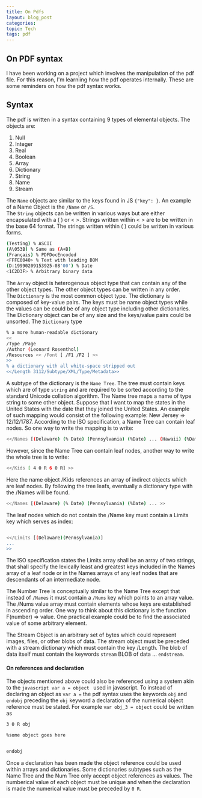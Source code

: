 ```yaml
---
title: On Pdfs
layout: blog_post
categories:
topic: Tech
tags: pdf 
---
```


## On PDF syntax

I have been working on a project which involves the manipulation of the pdf file. For this reason, I'm learniing how the pdf operates internally.
These are some reminders on how the pdf syntax works.

## Syntax
The pdf is written in a syntax containing 9 types of elemental objects. The objects are:  
1. Null 
2. Integer
3. Real
4. Boolean
5. Array
6. Dictionary
7. String
8. Name
9. Stream

The `Name` objects are similar to the keys found in JS `{"key": }`. An example of a Name Object is the `/Name` or `/S`.  
The `String` objects can be written in various ways but are either encapsulated with a ( ) or < >. Strings written within < > are to be
written in the base 64 format. The strings written within ( ) could be written in various forms.
```bash
(Testing) % ASCII  
(A\053B) % Same as (A+B)  
(Français) % PDFDocEncoded  
<FFFE0040> % Text with leading BOM  
(D:19990209153925-08'00') % Date  
<1C2D3F> % Arbitrary binary data  
```
The `Array` object is heterogenous object type that can contain any of the other object types. The other object types can be written in any order.  
The `Dictionary` is the most common object type. The dictionary is composed of key-value pairs. The keys must be name object types while the values can be
could be of any object type including other dictionaries. The Dictionary object can be of any size and the keys/value pairs could be unsorted. The `Dictionary` type 
```Bash
% a more human-readable dictionary
<<
/Type /Page
/Author (Leonard Rosenthol)
/Resources << /Font [ /F1 /F2 ] >>
>>
% a dictionary with all white-space stripped out
<</Length 3112/Subtype/XML/Type/Metadata>>
```
A subtype of the dictionary is the `Name Tree`. The tree must contain keys which are of type `string` and are required to be sorted according to the standard
Unicode collation algorithm. The Name tree maps a name of type string to some other object. Suppose that I want to map the states in the United States with
the date that they joined the United States. An example of such mapping would consist of the following example: New Jersey => 12/12/1787. According to the ISO specification,
a Name Tree can contain leaf nodes. So one way to write the mapping is to write:

```Bash
<</Names [(Delaware) (% Date) (Pennsylvania) (%Date) ... (Hawaii) (%Date)]>>
```
However, since the Name Tree can contain leaf nodes, another way to write the whole tree is to write:
```Bash
<</Kids [ 4 0 R 6 0 R] >>
```
Here the name object /Kids references an array of indirect objects which are leaf nodes. By following the tree leafs, eventually a dictionary type with the /Names will be found.
```Bash
<</Names [(Delaware) (% Date) (Pennsylvania) (%Date) ... >>
```

The leaf nodes which do not contain the /Name key must contain a Limits key which serves as index:
```Bash

<</Limits [(Delaware)(Pennsylvania)]
...
>>
```
The ISO specification states the Limits array shall be an array of two strings, that shall specify the lexically least and greatest keys included in the Names array of a leaf node or
in the Names arrays of any leaf nodes that are descendants of an intermediate node.

The Number Tree is conceptually similar to the Name Tree except that instead of `/Names` it must contain a `/Nums` key which points to an array value. The /Nums value array must contain elements whose
keys are established in ascending order. One way to think about this dictionary is the function F(number) => value. One practical example could be to find the associated value of some arbitrary element.

The Stream Object is an arbitrary set of bytes which could represent images, files, or other blobs of data. The stream object must be preceded with a stream dictionary which must contain the key /Length. The blob of data itself must
contain the keywords `stream`  BLOB of data ... `endstream`.

#### On references and declaration

The objects mentioned above could also be referenced using a system akin to the ```javascript var a = object ``` used in javascript. To instead of declaring an object as `var a =` the pdf syntax
uses the keywords `obj` and `endobj` preceding the `obj` keyword a declaration of the numerical object reference must be stated. For example `var obj_3 = object` could be written as
```Bash
3 0 R obj

%some object goes here


endobj
```

Once a declaration has been made the object reference could be used within arrays and dictionaries. Some dictionaries subtypes such as the Name Tree and the Num Tree only accept object references as values.
The numberical value of each object must be unique and when the declaration is made the numerical value must be preceded by `0 R`.





